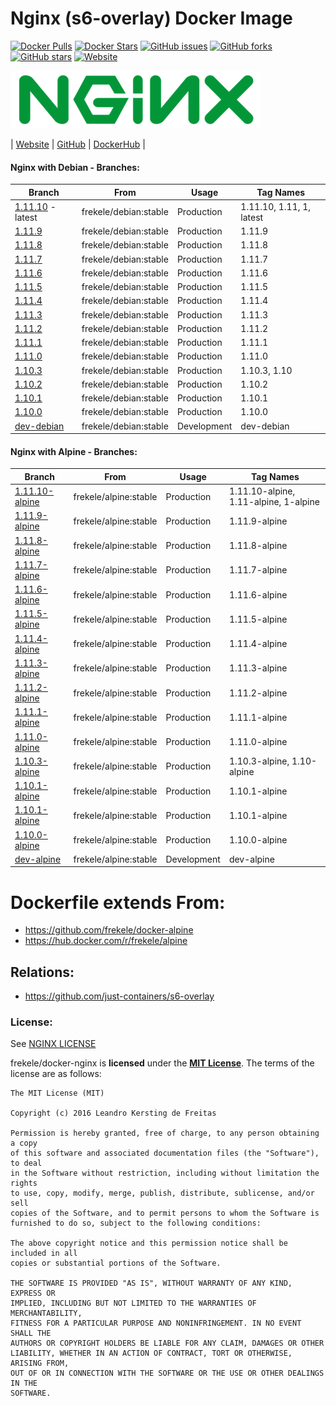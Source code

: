 # Nginx (s6-overlay) Docker Image

[![Docker Pulls](https://img.shields.io/docker/pulls/frekele/nginx.svg)](https://hub.docker.com/r/frekele/nginx/)
[![Docker Stars](https://img.shields.io/docker/stars/frekele/nginx.svg)](https://hub.docker.com/r/frekele/nginx/)
[![GitHub issues](https://img.shields.io/github/issues/frekele/docker-nginx.svg)](https://github.com/frekele/docker-nginx/issues)
[![GitHub forks](https://img.shields.io/github/forks/frekele/docker-nginx.svg)](https://github.com/frekele/docker-nginx/network)
[![GitHub stars](https://img.shields.io/github/stars/frekele/docker-nginx.svg)](https://github.com/frekele/docker-nginx/stargazers)
[![Website](https://img.shields.io/website-up-down-green-red/http/shields.io.svg)](https://frekele.github.io/docker-nginx/)

[![Nginx Image][NginxImage]][NginxWebsite]

| [Website]  | [GitHub]  | [DockerHub]  |


#### Nginx with Debian - Branches:
| Branch                      | From                     | Usage        | Tag Names                                  |
| --------------------------- | ------------------------ | ------------ | -------------------------------------------|
| [1.11.10] - latest          | frekele/debian:stable    | Production   | 1.11.10, 1.11, 1, latest                   |
| [1.11.9]                    | frekele/debian:stable    | Production   | 1.11.9                                     |
| [1.11.8]                    | frekele/debian:stable    | Production   | 1.11.8                                     |
| [1.11.7]                    | frekele/debian:stable    | Production   | 1.11.7                                     |
| [1.11.6]                    | frekele/debian:stable    | Production   | 1.11.6                                     |
| [1.11.5]                    | frekele/debian:stable    | Production   | 1.11.5                                     |
| [1.11.4]                    | frekele/debian:stable    | Production   | 1.11.4                                     |
| [1.11.3]                    | frekele/debian:stable    | Production   | 1.11.3                                     |
| [1.11.2]                    | frekele/debian:stable    | Production   | 1.11.2                                     |
| [1.11.1]                    | frekele/debian:stable    | Production   | 1.11.1                                     |
| [1.11.0]                    | frekele/debian:stable    | Production   | 1.11.0                                     |
| [1.10.3]                    | frekele/debian:stable    | Production   | 1.10.3, 1.10                               |
| [1.10.2]                    | frekele/debian:stable    | Production   | 1.10.2                                     |
| [1.10.1]                    | frekele/debian:stable    | Production   | 1.10.1                                     |
| [1.10.0]                    | frekele/debian:stable    | Production   | 1.10.0                                     |
| [dev-debian]                | frekele/debian:stable    | Development  | dev-debian                                 |


#### Nginx with Alpine - Branches:
| Branch                      | From                     | Usage        | Tag Names                                  |
| --------------------------- | ------------------------ | ------------ | -------------------------------------------|
| [1.11.10-alpine]            | frekele/alpine:stable    | Production   | 1.11.10-alpine, 1.11-alpine, 1-alpine      |
| [1.11.9-alpine]             | frekele/alpine:stable    | Production   | 1.11.9-alpine                              |
| [1.11.8-alpine]             | frekele/alpine:stable    | Production   | 1.11.8-alpine                              |
| [1.11.7-alpine]             | frekele/alpine:stable    | Production   | 1.11.7-alpine                              |
| [1.11.6-alpine]             | frekele/alpine:stable    | Production   | 1.11.6-alpine                              |
| [1.11.5-alpine]             | frekele/alpine:stable    | Production   | 1.11.5-alpine                              |
| [1.11.4-alpine]             | frekele/alpine:stable    | Production   | 1.11.4-alpine                              |
| [1.11.3-alpine]             | frekele/alpine:stable    | Production   | 1.11.3-alpine                              |
| [1.11.2-alpine]             | frekele/alpine:stable    | Production   | 1.11.2-alpine                              |
| [1.11.1-alpine]             | frekele/alpine:stable    | Production   | 1.11.1-alpine                              |
| [1.11.0-alpine]             | frekele/alpine:stable    | Production   | 1.11.0-alpine                              |
| [1.10.3-alpine]             | frekele/alpine:stable    | Production   | 1.10.3-alpine, 1.10-alpine                 |
| [1.10.1-alpine]             | frekele/alpine:stable    | Production   | 1.10.1-alpine                              |
| [1.10.1-alpine]             | frekele/alpine:stable    | Production   | 1.10.1-alpine                              |
| [1.10.0-alpine]             | frekele/alpine:stable    | Production   | 1.10.0-alpine                              |
| [dev-alpine]                | frekele/alpine:stable    | Development  | dev-alpine                                 |


# Dockerfile extends From:
- https://github.com/frekele/docker-alpine
- https://hub.docker.com/r/frekele/alpine


## Relations:
 - https://github.com/just-containers/s6-overlay

### License:
See [NGINX LICENSE]

frekele/docker-nginx is **licensed** under the **[MIT License]**. The terms of the license are as follows:

    The MIT License (MIT)

    Copyright (c) 2016 Leandro Kersting de Freitas

    Permission is hereby granted, free of charge, to any person obtaining a copy
    of this software and associated documentation files (the "Software"), to deal
    in the Software without restriction, including without limitation the rights
    to use, copy, modify, merge, publish, distribute, sublicense, and/or sell
    copies of the Software, and to permit persons to whom the Software is
    furnished to do so, subject to the following conditions:

    The above copyright notice and this permission notice shall be included in all
    copies or substantial portions of the Software.

    THE SOFTWARE IS PROVIDED "AS IS", WITHOUT WARRANTY OF ANY KIND, EXPRESS OR
    IMPLIED, INCLUDING BUT NOT LIMITED TO THE WARRANTIES OF MERCHANTABILITY,
    FITNESS FOR A PARTICULAR PURPOSE AND NONINFRINGEMENT. IN NO EVENT SHALL THE
    AUTHORS OR COPYRIGHT HOLDERS BE LIABLE FOR ANY CLAIM, DAMAGES OR OTHER
    LIABILITY, WHETHER IN AN ACTION OF CONTRACT, TORT OR OTHERWISE, ARISING FROM,
    OUT OF OR IN CONNECTION WITH THE SOFTWARE OR THE USE OR OTHER DEALINGS IN THE
    SOFTWARE.

[NginxImage]: https://raw.githubusercontent.com/frekele/docker-nginx/dev-debian/nginx-logo.png
[NginxWebsite]: https://nginx.org/
[Website]: https://frekele.github.io/docker-nginx
[GitHub]: https://github.com/frekele/docker-nginx
[DockerHub]: https://hub.docker.com/r/frekele/nginx
[NGINX LICENSE]: https://github.com/frekele/docker-nginx/blob/dev-debian/NGINX_LICENSE
[MIT LICENSE]: https://github.com/frekele/docker-nginx/blob/dev-debian/LICENSE

[1.11.10]: https://github.com/frekele/docker-nginx/blob/1.11.10/Dockerfile
[1.11.9]: https://github.com/frekele/docker-nginx/blob/1.11.9/Dockerfile
[1.11.8]: https://github.com/frekele/docker-nginx/blob/1.11.8/Dockerfile
[1.11.7]: https://github.com/frekele/docker-nginx/blob/1.11.7/Dockerfile
[1.11.6]: https://github.com/frekele/docker-nginx/blob/1.11.6/Dockerfile
[1.11.5]: https://github.com/frekele/docker-nginx/blob/1.11.5/Dockerfile
[1.11.4]: https://github.com/frekele/docker-nginx/blob/1.11.4/Dockerfile
[1.11.3]: https://github.com/frekele/docker-nginx/blob/1.11.3/Dockerfile
[1.11.2]: https://github.com/frekele/docker-nginx/blob/1.11.2/Dockerfile
[1.11.1]: https://github.com/frekele/docker-nginx/blob/1.11.1/Dockerfile
[1.11.0]: https://github.com/frekele/docker-nginx/blob/1.11.0/Dockerfile
[1.10.3]: https://github.com/frekele/docker-nginx/blob/1.10.3/Dockerfile
[1.10.2]: https://github.com/frekele/docker-nginx/blob/1.10.2/Dockerfile
[1.10.1]: https://github.com/frekele/docker-nginx/blob/1.10.1/Dockerfile
[1.10.0]: https://github.com/frekele/docker-nginx/blob/1.10.0/Dockerfile
[dev-debian]: https://github.com/frekele/docker-nginx/blob/dev-debian/Dockerfile


[1.11.10-alpine]: https://github.com/frekele/docker-nginx/blob/1.11.10-alpine/Dockerfile
[1.11.9-alpine]: https://github.com/frekele/docker-nginx/blob/1.11.9-alpine/Dockerfile
[1.11.8-alpine]: https://github.com/frekele/docker-nginx/blob/1.11.8-alpine/Dockerfile
[1.11.7-alpine]: https://github.com/frekele/docker-nginx/blob/1.11.7-alpine/Dockerfile
[1.11.6-alpine]: https://github.com/frekele/docker-nginx/blob/1.11.6-alpine/Dockerfile
[1.11.5-alpine]: https://github.com/frekele/docker-nginx/blob/1.11.5-alpine/Dockerfile
[1.11.4-alpine]: https://github.com/frekele/docker-nginx/blob/1.11.4-alpine/Dockerfile
[1.11.3-alpine]: https://github.com/frekele/docker-nginx/blob/1.11.3-alpine/Dockerfile
[1.11.2-alpine]: https://github.com/frekele/docker-nginx/blob/1.11.2-alpine/Dockerfile
[1.11.1-alpine]: https://github.com/frekele/docker-nginx/blob/1.11.1-alpine/Dockerfile
[1.11.0-alpine]: https://github.com/frekele/docker-nginx/blob/1.11.0-alpine/Dockerfile
[1.10.3-alpine]: https://github.com/frekele/docker-nginx/blob/1.10.3-alpine/Dockerfile
[1.10.2-alpine]: https://github.com/frekele/docker-nginx/blob/1.10.2-alpine/Dockerfile
[1.10.1-alpine]: https://github.com/frekele/docker-nginx/blob/1.10.1-alpine/Dockerfile
[1.10.0-alpine]: https://github.com/frekele/docker-nginx/blob/1.10.0-alpine/Dockerfile
[dev-alpine]: https://github.com/frekele/docker-nginx/blob/dev-alpine/Dockerfile

